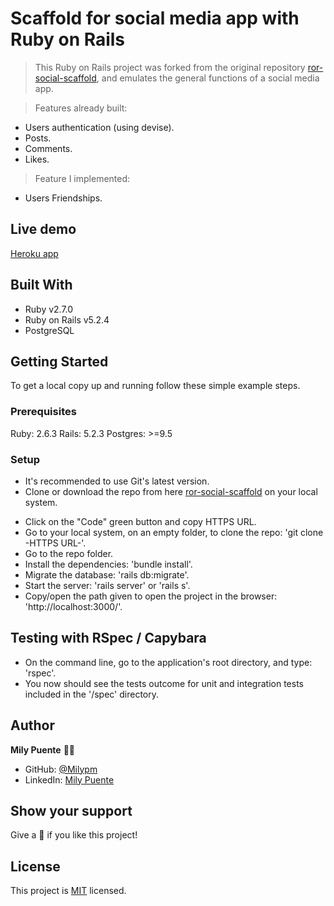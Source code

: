 # Scaffold for social media app with Ruby on Rails

> This Ruby on Rails project was forked from the original repository [ror-social-scaffold](https://github.com/microverseinc/ror-social-scaffold), and emulates the general functions of a social media app.

> Features already built:
- Users authentication (using devise).
- Posts.
- Comments.
- Likes.

> Feature I implemented:
- Users Friendships.

## Live demo
[Heroku app](https://obscure-dusk-03895.herokuapp.com/users/sign_in)


## Built With

- Ruby v2.7.0
- Ruby on Rails v5.2.4
- PostgreSQL

## Getting Started

To get a local copy up and running follow these simple example steps.

### Prerequisites

Ruby: 2.6.3
Rails: 5.2.3
Postgres: >=9.5

### Setup

* It's recommended to use Git's latest version.
* Clone or download the repo from here [ror-social-scaffold](https://github.com/Milypm/ror-social-scaffold) on your local system.
- Click on the "Code" green button and copy HTTPS URL.
- Go to your local system, on an empty folder, to clone the repo: 'git clone -HTTPS URL-'.
- Go to the repo folder.
- Install the dependencies: 'bundle install'.
- Migrate the database: 'rails db:migrate'.
- Start the server: 'rails server' or 'rails s'.
- Copy/open the path given to open the project in the browser: 'http://localhost:3000/'.

## Testing with RSpec / Capybara
- On the command line, go to the application's root directory, and type: 'rspec'.
- You now should see the tests outcome for unit and integration tests included in the '/spec' directory.

## Author
**Mily Puente** :woman_technologist:
- GitHub: [@Milypm](https://github.com/Milypm)
- LinkedIn: [Mily Puente](https://www.linkedin.com/in/milypuentem/)

## Show your support
Give a :star2: if you like this project!

## License
<p>This project is <a href="../feature/LICENSE">MIT</a> licensed.</p>
